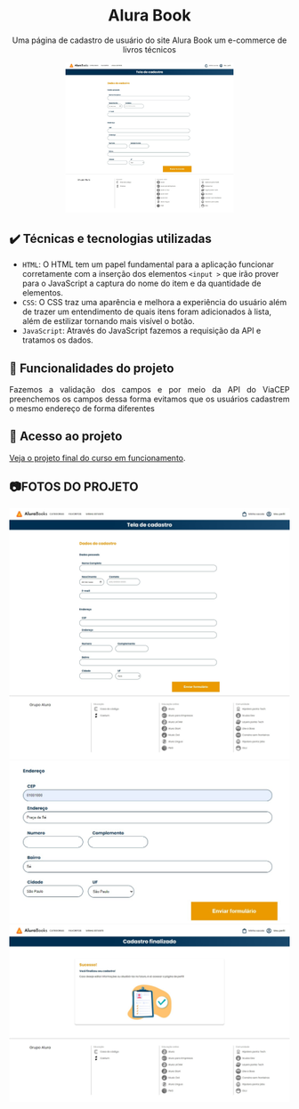 <h1 align="center">Alura Book</h1>
<p align="center">Uma página de cadastro de usuário do site Alura Book um e-commerce de livros técnicos</p>

<div align="center">
<img width="60%" src="https://github.com/Luis-Emanuel/AluraBook_API_CEP/blob/main/readme/img.png?raw=true"/>
</div>	

## ✔️ Técnicas e tecnologias utilizadas

- `HTML`: O HTML tem um papel fundamental para a aplicação funcionar corretamente com a inserção dos elementos `<input >` que irão prover para o JavaScript a captura do nome do item e da quantidade de elementos. 
- `CSS`: O CSS traz uma aparência e melhora a experiência do usuário além de trazer um entendimento de quais itens foram adicionados à lista, além de estilizar tornando mais visível o botão.
- `JavaScript`: Através do JavaScript fazemos a requisição da API e tratamos os dados.
    
## 🔨 Funcionalidades do projeto

<p align="justify">Fazemos a validação dos campos e por meio da API do ViaCEP preenchemos os campos dessa forma evitamos que os usuários cadastrem o mesmo endereço de forma diferentes </p>

## 📁 Acesso ao projeto

[Veja o projeto final do curso em funcionamento](https://alura-book-api-cep-nt.vercel.app/).

## 📷FOTOS DO PROJETO
<div align="center">
<img src="https://github.com/Luis-Emanuel/AluraBook_API_CEP/blob/main/readme/img.png?raw=true"/>
<img src="https://github.com/Luis-Emanuel/AluraBook_API_CEP/blob/main/readme/img_1.png?raw=true"/>
<img src="https://github.com/Luis-Emanuel/AluraBook_API_CEP/blob/main/readme/img_2.png?raw=true"/>
</div>
